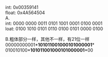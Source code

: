 int: 0x00359141    
float: 0x4A564504    
A.    
int:	0000 0000 0011 0101 1001 0001 0100 0001    
loat: 0100 1010 0101 0110 0100 0101 0000 0100

B.粗体部分一样，其他不一样，有21位一样    
00000000001*__101011001000101000001__*    
010010100*__101011001000101000001__*00